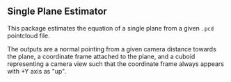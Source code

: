 Single Plane Estimator
-------------------------

This package estimates the equation of a single plane from a given `.pcd`
pointcloud file.

The outputs are a normal pointing from a given camera distance towards the
plane, a coordinate frame attached to the plane, and a cuboid representing a
camera view such that the coordinate frame always appears with +Y axis as "up". 
